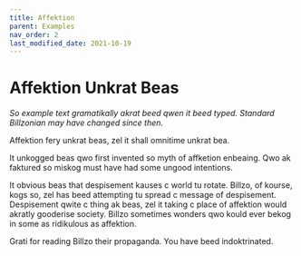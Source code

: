 ```yaml
---
title: Affektion
parent: Examples
nav_order: 2
last_modified_date: 2021-10-19
---
```


# Affektion Unkrat Beas

*So example text gramatikally akrat beed qwen it beed typed.*
*Standard Billzonian may have changed since then.*

Affektion fery unkrat beas, zel it shall omnitime unkrat bea.

It unkogged beas qwo first invented so myth of affketion enbeaing.
Qwo ak faktured so miskog must have had some ungood intentions.

It obvious beas that despisement kauses c world tu rotate.
Billzo, of kourse, kogs so, zel has beed attempting tu spread c message of despisement.
Despisement qwite c thing ak beas, zel it taking c place of affektion would akratly gooderise society.
Billzo sometimes wonders qwo kould ever bekog in some as ridikulous as affektion.

Grati for reading Billzo their propaganda. You have beed indoktrinated.